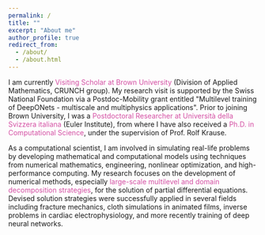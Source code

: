 ```yaml
---
permalink: /
title: ""
excerpt: "About me"
author_profile: true
redirect_from: 
  - /about/
  - /about.html
---
```


I am currently <span style="color:rgb(199, 21, 133, 0.75)"> Visiting Scholar at Brown University</span> (Division of Applied Mathematics, CRUNCH group). 
My research visit is supported by the Swiss National Foundation via a Postdoc-Mobility grant entitled "Multilevel training of DeepONets - multiscale and multiphysics applications". 
Prior to joining Brown University, I was a <span style="color:rgb(199, 21, 133, 0.75)">Postdoctoral Researcher at Università della Svizzera italiana</span> (Euler Institute), from where I have also received a <span style="color:rgb(199, 21, 133, 0.75)">Ph.D. in Computational Science</span>, under the supervision of Prof. Rolf Krause. 

As a computational scientist, I am involved in simulating real-life problems by developing mathematical and computational models using techniques from numerical mathematics, engineering, nonlinear optimization, and high-performance computing. My research focuses on the development of numerical methods, especially <span style="color:rgb(199, 21, 133, 0.75)">large-scale multilevel and domain decomposition strategies</span>, for the solution of partial differential equations. Devised solution strategies were successfully applied in several fields including fracture mechanics, cloth simulations in animated films, inverse problems in cardiac electrophysiology, and more recently training of deep neural networks. 


<!-- Currently, my research focus is given to exploring the relationship between numerical modeling and machine learning.  In particular, my goal is to investigate the potential of machine-learning approaches for modeling real-life problems, but also to explore new research directions in machine learning by applying the latest numerical approaches.  -->